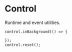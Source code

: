 # Control

Runtime and event utilities.

```cards
control.inBackground(() => {
    
});
control.reset();
```
